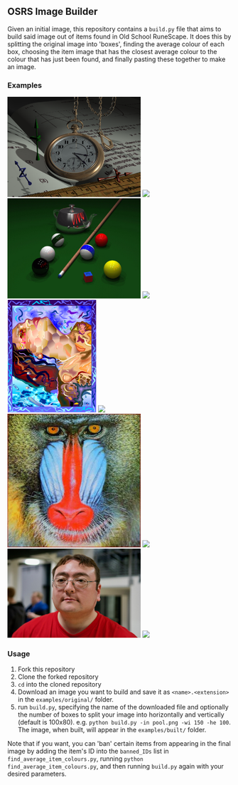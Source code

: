 ## OSRS Image Builder
Given an initial image, this repository contains a `build.py` file that aims to build said image out of items found in Old School RuneScape. It does this by splitting the original image into 'boxes', finding the average colour of each box, choosing the item image that has the closest average colour to the colour that has just been found, and finally pasting these together to make an image.

### Examples
<img src="/examples/original/pocketwatch.png" width="300"/> <img src="/examples/built/pocketwatch.png" width="300"/>  
<img src="/examples/original/pool.png" width="300"/> <img src="/examples/built/pool.png" width="300"/>  
<img src="/examples/original/serrano.png" width="200"/> <img src="/examples/built/serrano.png" width="200"/>  
<img src="/examples/original/mandrill.jpg" width="300"/> <img src="/examples/built/mandrill.jpg" width="300"/>  
<img src="/examples/original/ash.jpg" width="300"/> <img src="/examples/built/ash.jpg" width="300"/>  

### Usage
1. Fork this repository
1. Clone the forked repository
1. `cd` into the cloned repository
1. Download an image you want to build and save it as `<name>.<extension>` in the `examples/original/` folder.
1. run `build.py`, specifying the name of the downloaded file and optionally the number of boxes to split your image into horizontally and vertically (default is 100x80). e.g. `python build.py -in pool.png -wi 150 -he 100`. The image, when built, will appear in the `examples/built/` folder.

Note that if you want, you can 'ban' certain items from appearing in the final image by adding the item's ID into the `banned_IDs` list in `find_average_item_colours.py`, running `python find_average_item_colours.py`, and then running `build.py` again with your desired parameters.